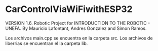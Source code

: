 # CarControlViaWiFiwithESP32
 
VERSION 1.6.
Robotic Project for INTRODUCTION TO THE ROBOTIC - UNEFA.
By Mauricio Lafontant, Andres Gonzalez and Simon Ramos.

Los archivos main.cpp se encuentra en la carpeta src.
Los archivos de liberrias se encuentran el la carpeta lib.
